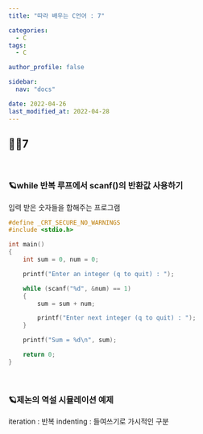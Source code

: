 ```yaml
---
title: "따라 배우는 C언어 : 7"

categories:
  - C
tags:
  - C

author_profile: false

sidebar:
  nav: "docs"

date: 2022-04-26
last_modified_at: 2022-04-28
---
```


## 🙇‍♀️7

<br>

### 🪐while 반복 루프에서 scanf()의 반환값 사용하기

입력 받은 숫자들을 합해주는 프로그램

```c
#define _CRT_SECURE_NO_WARNINGS
#include <stdio.h>

int main()
{
	int sum = 0, num = 0;

	printf("Enter an integer (q to quit) : ");

	while (scanf("%d", &num) == 1)
	{
		sum = sum + num;

		printf("Enter next integer (q to quit) : ");
	}

	printf("Sum = %d\n", sum);

	return 0;
}
```

<br>

### 🪐제논의 역설 시뮬레이션 예제

iteration : 반복
indenting : 들여쓰기로 가시적인 구분


